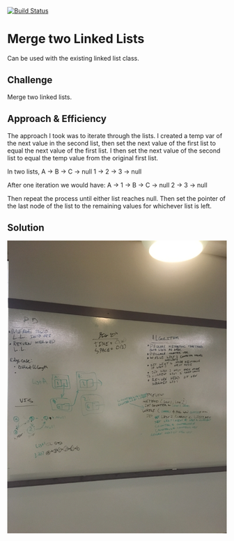[![Build Status](https://www.travis-ci.com/ChristopherKnightMerritt/data-structures-and-algorithms.svg?branch=master)](https://www.travis-ci.com/ChristopherKnightMerritt/data-structures-and-algorithms)

# Merge two Linked Lists
Can be used with the existing linked list class.

## Challenge
Merge two linked lists.

## Approach & Efficiency
<!-- What approach did you take? Why? What is the Big O space/time for this approach? -->
The approach I took was to iterate through the lists. I created a temp var of the next value in the second list, then set the next value of the first list to equal the next value of the first list. I then set the next value of the second list to equal the temp value from the original first list. 

In two lists, 
    A -> B -> C -> null
    1 -> 2 -> 3 -> null

After one iteration we would have: 
    A -> 1 -> B -> C -> null
         2 -> 3 -> null

Then repeat the process until either list reaches null. Then set the pointer of the last node of the list to the remaining values for whichever list is left.

## Solution
![IMG3](../../assets/linkedlistmerge.JPG)
